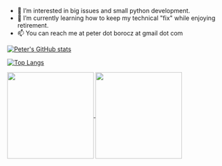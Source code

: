 - 👀 I’m interested in big issues and small python development.
- 🌱 I’m currently learning how to keep my technical "fix" while enjoying retirement.
- 📫 You can reach me at peter dot borocz at gmail dot com

[![Peter's GitHub stats](https://github-readme-stats.vercel.app/api?username=pborocz&show_icons=true&theme=transparent&hide_rank=True&custom_title=My%20GitHub%20Stats)](https://github.com/pborocz/github-readme-stats)

[![Top Langs](https://github-readme-stats.vercel.app/api/top-langs/?username=pborocz)](https://github.com/pborocz/github-readme-stats)

<a href="https://github.com/anuraghazra/github-readme-stats">
  <img height=200 align="center" src="https://github-readme-stats.vercel.app/api?username=anuraghazra" />
</a>
<a href="https://github.com/anuraghazra/convoychat">
  <img height=200 align="center" src="https://github-readme-stats.vercel.app/api/top-langs?username=anuraghazra&layout=compact&langs_count=8&card_width=320" />
</a>


<!---
https://github.com/anuraghazra/github-readme-stats#disable-rate-limit-protections
--->

<!---
PBorocz/PBorocz is a ✨ special ✨ repository because its `README.md` (this file) appears on your GitHub profile.
You can click the Preview link to take a look at your changes.
--->
